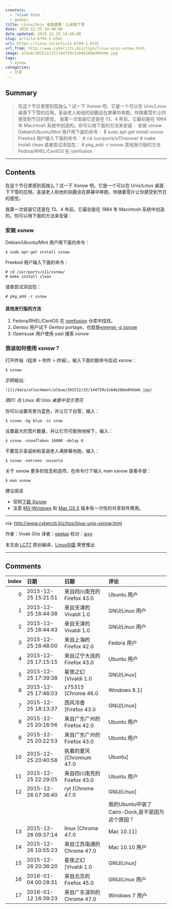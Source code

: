 ```yaml
---
creators:
  - 'Vivek Gite '
  - geekpi
title: Linux/Unix 桌面趣事：让桌面下雪
date: 2015-12-25 14:48:00
date_updated: 2015-12-25 14:48:00
slug: article-6794-1.html
url: https://linux.cn/article-6794-1.html
url_from: http://www.cyberciti.biz/tips/linux-unix-xsnow.html
image: album/201512/25/144759v3z84b28bmdhkhmk.jpg
tags:
  - xsnow
categories:
  - 分享
---
```


## Summary

> 在这个节日里感到孤独么？试一下 Xsnow 吧。它是一个可以在 Unix/Linux 桌面下下雪的应用。圣诞老人和他的驯鹿会在屏幕中奔跑，伴随着雪片让你感受到节日的感觉。 我第一次安装它还是在 13、4 年前。它最初是在 1984 年 Macintosh 系统中创造的。你可以用下面的方法来安装： 安装 xsnow Debian/Ubuntu/Mint 用户用下面的命令： $ sudo apt-get install xsnow  Freebsd 用户输入下面的命令： # cd /usr/ports/x11/xsnow/ # make install clean  或者尝试添加包： # pkg_add -r xsnow  其他发行版的方法  Fedora/RHEL/CentOS 在 rpmfusion

***

<!-- more -->

## Contents

在这个节日里感到孤独么？试一下 Xsnow 吧。它是一个可以在 Unix/Linux 桌面下下雪的应用。圣诞老人和他的驯鹿会在屏幕中奔跑，伴随着雪片让你感受到节日的感觉。

我第一次安装它还是在 13、4 年前。它最初是在 1984 年 Macintosh 系统中创造的。你可以用下面的方法来安装：

### 安装 xsnow

Debian/Ubuntu/Mint 用户用下面的命令：

```shell
$ sudo apt-get install xsnow
```

Freebsd 用户输入下面的命令：

```shell
# cd /usr/ports/x11/xsnow/
# make install clean
```

或者尝试添加包：

```shell
# pkg_add -r xsnow
```

#### 其他发行版的方法

1. Fedora/RHEL/CentOS 在 [rpmfusion](http://rpmfusion.org/Configuration) 仓库中找找。
2. Gentoo 用户试下 Gentoo portage，也就是[emerge -p xsnow](http://www.gentoo.org/doc/en/handbook/handbook-x86.xml?part=2&chap=1)
3. Opensuse 用户使用 yast 搜索 xsnow

### 我该如何使用 xsnow？

打开终端（程序 > 附件 > 终端），输入下面的额命令启动 xsnow：

```shell
$ xsnow
```

示例输出:

`![](/data/attachment/album/201512/25/144759v3z84b28bmdhkhmk.jpg)`

*图01: 在 Linux 和 Unix 桌面中显示雪花*

你可以设置背景为蓝色，并让它下白雪，输入：

```shell
$ xsnow -bg blue -sc snow
```

设置最大的雪片数量，并让它尽可能快地掉下，输入：

```shell
$ xsnow -snowflakes 10000 -delay 0
```

不要显示圣诞树和圣诞老人满屏幕地跑，输入：

```shell
$ xsnow -notrees -nosanta
```

关于 xsnow 更多的信息和选项，在命令行下输入 man xsnow 查看手册：

```shell
$ man xsnow
```

建议阅读

* 官网[下载 Xsnow](http://rpmfusion.org/Configuration)
* 注意 [MS-Windows](http://www.gentoo.org/doc/en/handbook/handbook-x86.xml?part=2&chap=1) 和 [Mac OS X](http://dropmix.xs4all.nl/rick/Xsnow/) 版本有一次性的共享软件费用。

---

via: <http://www.cyberciti.biz/tips/linux-unix-xsnow.html>

作者：Vivek Gite 译者：[geekpi](https://github.com/geekpi) 校对：[wxy](https://github.com/wxy)

本文由 [LCTT](https://github.com/LCTT/TranslateProject) 原创编译，[Linux中国](https://linux.cn/) 荣誉推出

***

## Comments

|   index | 日期                | 日期                                      | 评论                                                                                                              |
|--------:|:--------------------|:------------------------------------------|:------------------------------------------------------------------------------------------------------------------|
|       0 | 2015-12-25 15:21:51 | 来自四川南充的 Firefox 43.0|Ubuntu 用户   | 有趣！                                                                                             |
|       1 | 2015-12-25 16:44:38 | 来自天津的 Vivaldi 1.0|GNU/Linux 用户     | 不错呀                                                                                             |
|       2 | 2015-12-25 16:44:43 | 来自天津的 Vivaldi 1.0|GNU/Linux 用户     | 不错呀                                                                                             |
|       3 | 2015-12-25 16:48:00 | 来自上海的 Firefox 42.0|Fedora 用户       | fedora 23 gnome-shell 3.18 上没有任何效果。                                                        |
|       4 | 2015-12-25 17:15:15 | 来自辽宁大连的 Firefox 43.0|Ubuntu 用户   | mint17.2 无效果                                                                                    |
|       5 | 2015-12-25 17:39:38 | 星夜之幻 [Vivaldi 1.0|GNU/Linux]          | Debian8+XFCE，效果有BUG，基本不能看……                                                              |
|       6 | 2015-12-25 17:46:03 | z75315 [Chrome 46.0|Windows 8.1]          | 显示效果是常驻的吗？不会关掉终端就结束吧？                                                         |
|       7 | 2015-12-25 18:13:37 | 西风冷香 [Firefox 43.0|GNU/Linux]         | Arch+awesome 无效果                                                                                |
|       8 | 2015-12-25 20:16:56 | 来自广东广州的 Firefox 42.0|Ubuntu 用户   | DEEPIN 不行呀！！！！无任何反映！！！！                                                            |
|       9 | 2015-12-25 20:22:53 | 来自广东广州的 Firefox 43.0|Ubuntu 用户   | ubuntu 15.10 也没有效果，不知道是不是我电脑的问题。                                                |
|      10 | 2015-12-25 20:40:58 | 执着的夏风 [Chromium 47.0|Ubuntu]         | 我的也是ubuntu, 怎么就不行                                                                         |
|      11 | 2015-12-25 22:29:05 | 来自四川南充的 Firefox 43.0|Ubuntu 用户   | 忘了，我那时实在fvwm下试的。。。                                                                   |
|      12 | 2015-12-26 07:36:40 | ryt [Chrome 47.0|GNU/Linux]               | 我在Ubuntu中试了，不行。<br />                                                                     |
|         |                     |                                           | 我的Ubuntu中装了Cairo-Dock,是不是因为这个原因？                                                                   |
|      13 | 2015-12-26 09:37:14 | linux [Chrome 47.0|Mac 10.11]             | 新的 Linux 桌面可能采用了不同的显示技术/显示服务器，所以有可能不行了，毕竟这个程序有十多年没更新了 |
|      14 | 2015-12-26 10:55:23 | 来自江苏南通的 Chrome 47.0|Mac 10.10 用户 | 难道只有我觉得这个东东好丑么？其他人为啥那么兴奋？                                                 |
|      15 | 2015-12-26 20:36:20 | 星夜之幻 [Vivaldi 1.0|GNU/Linux]          | 这个玩意似乎是用X WIndow直接写的，又没人维护，真看起来，就是大约上世纪末的电脑风格的东西吧。       |
|      16 | 2016-01-04 00:28:31 | 来自北京的 Firefox 45.0|GNU/Linux 用户    | KDE5下试了，不行，这个程序太老了                                                                   |
|      17 | 2016-01-12 16:39:23 | 来自广东深圳的 Chrome 47.0|Windows 7 用户 | 还不错，有圣诞节的问道                                                                             |
